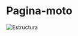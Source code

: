 # Pagina-moto
![Estructura](https://github.com/brayanpasa99/Patrones/blob/master/Patrones%20estructurales/Decorator/Im%C3%A1genes/Estructura.png)
